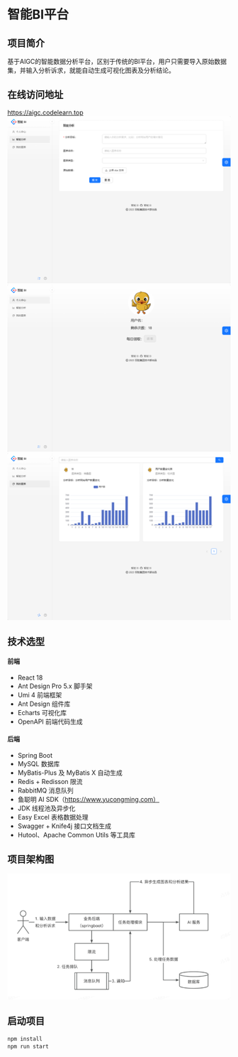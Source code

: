 # 智能BI平台

## 项目简介

基于AIGC的智能数据分析平台，区别于传统的BI平台，用户只需要导入原始数据集，并输入分析诉求，就能自动生成可视化图表及分析结论。

## 在线访问地址
https://aigc.codelearn.top
![img.png](img/img.png)
![img_1.png](img/img_1.png)
![img_6.png](img/img_6.png)

## 技术选型

#### 前端
- React 18
- Ant Design Pro 5.x 脚手架
- Umi 4 前端框架
- Ant Design 组件库
- Echarts 可视化库
- OpenAPI 前端代码生成

#### 后端
- Spring Boot
- MySQL 数据库
- MyBatis-Plus 及 MyBatis X 自动生成
- Redis + Redisson 限流
- RabbitMQ 消息队列
- 鱼聪明 AI SDK（https://www.yucongming.com）
- JDK 线程池及异步化
- Easy Excel 表格数据处理
- Swagger + Knife4j 接口文档生成
- Hutool、Apache Common Utils 等工具库

## 项目架构图
![img_2.png](img/img_2.png)

## 启动项目
```javascript
npm install
npm run start
```



